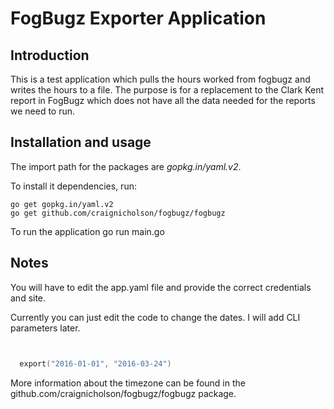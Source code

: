 # FogBugz Exporter Application

Introduction
------------
This is a test application which pulls the hours worked from fogbugz
and writes the hours to a file.  The purpose is for a replacement
to the Clark Kent report in FogBugz which does not have all the data
needed for the reports we need to run.


Installation and usage
----------------------

The import path for the packages are *gopkg.in/yaml.v2*.

To install it dependencies, run:

    go get gopkg.in/yaml.v2
    go get github.com/craignicholson/fogbugz/fogbugz


To run the application
    go run main.go


Notes
----------------------
You will have to edit the app.yaml file and provide the correct
credentials and site.

Currently you can just edit the code to change the dates.  I will
add CLI parameters later.

```go


  export("2016-01-01", "2016-03-24")

```
More information about the timezone can be found in the
github.com/craignicholson/fogbugz/fogbugz package.
